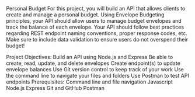 Personal Budget
For this project, you will build an API that allows clients to create and manage a personal budget. Using Envelope Budgeting principles, your API should allow users to manage budget envelopes and track the balance of each envelope. Your API should follow best practices regarding REST endpoint naming conventions, proper response codes, etc. Make sure to include data validation to ensure users do not overspend their budget!

Project Objectives:
Build an API using Node.js and Express
Be able to create, read, update, and delete envelopes
Create endpoint(s) to update envelope balances
Use Git version control to keep track of your work
Use the command line to navigate your files and folders
Use Postman to test API endpoints
Prerequisites:
Command line and file navigation
Javascript
Node.js
Express
Git and GitHub
Postman
